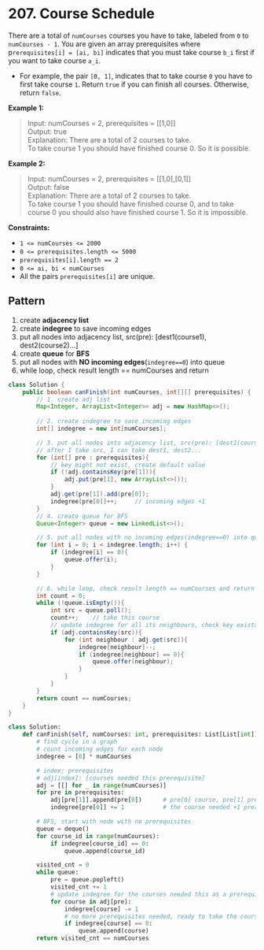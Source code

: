 # 207. Course Schedule

There are a total of `numCourses` courses you have to take, labeled from `0` to `numCourses - 1`. You are given an array prerequisites where p`rerequisites[i] = [ai, bi]` indicates that you must take course `b_i` first if you want to take course `a_i`.

* For example, the pair `[0, 1]`, indicates that to take course `0` you have to first take course `1`.
Return `true` if you can finish all courses. Otherwise, return `false`.

 

**Example 1:**

>Input: numCourses = 2, prerequisites = [[1,0]]  
Output: true  
Explanation: There are a total of 2 courses to take.   
To take course 1 you should have finished course 0. So it is possible.  

**Example 2:**

>Input: numCourses = 2, prerequisites = [[1,0],[0,1]]  
Output: false  
Explanation: There are a total of 2 courses to take.   
To take course 1 you should have finished course 0, and to take course 0 you should also have finished course 1. So it is impossible.  
 

**Constraints:**

* `1 <= numCourses <= 2000`
* `0 <= prerequisites.length <= 5000`
* `prerequisites[i].length == 2`
* `0 <= ai, bi < numCourses`
* All the pairs `prerequisites[i]` are unique.

## Pattern
1. create **adjacency list**
2. create **indegree** to save incoming edges
3. put all nodes into adjacency list, src(pre): [dest1(course1), dest2(course2)...]
4. create **queue** for **BFS**
5. put all nodes with **NO incoming edges**(`indegree==0`) into queue
6. while loop, check result length == numCourses and return


```java
class Solution {
    public boolean canFinish(int numCourses, int[][] prerequisites) {
        // 1. create adj list
        Map<Integer, ArrayList<Integer>> adj = new HashMap<>();
    
        // 2. create indegree to save incoming edges
        int[] indegree = new int[numCourses];

        // 3. put all nodes into adjacency list, src(pre): [dest1(course1), dest2(course2)...]
        // after I take src, I can take dest1, dest2...
        for (int[] pre : prerequisites){
            // key might not exist, create default value
            if (!adj.containsKey(pre[1])){
                adj.put(pre[1], new ArrayList<>()); 
            }
            adj.get(pre[1]).add(pre[0]);
            indegree[pre[0]]++;     // incoming edges +1
        }
        // 4. create queue for BFS
        Queue<Integer> queue = new LinkedList<>();

        // 5. put all nodes with no incoming edges(indegree==0) into queue
        for (int i = 0; i < indegree.length; i++) {
            if (indegree[i] == 0){
                queue.offer(i);
            }
        }

        // 6. while loop, check result length == numCourses and return
        int count = 0;
        while (!queue.isEmpty()){
            int src = queue.poll();
            count++;    // take this course
            // update indegree for all its neighbours, check key existance first
            if (adj.containsKey(src)){
                for (int neighbour : adj.get(src)){
                    indegree[neighbour]--;
                    if (indegree[neighbour] == 0){
                        queue.offer(neighbour);
                    }
                }
            }
        }
        return count == numCourses;
    }
}
```

```python
class Solution:
    def canFinish(self, numCourses: int, prerequisites: List[List[int]]) -> bool:
        # find cycle in a graph
        # count incoming edges for each node
        indegree = [0] * numCourses     

        # index: prerequisites
        # adj[index]: [courses needed this prerequisite]
        adj = [[] for _ in range(numCourses)]
        for pre in prerequisites:
            adj[pre[1]].append(pre[0])      # pre[0] course, pre[1] prerequisite
            indegree[pre[0]] += 1           # the course needed +1 prerequisite

        # BFS, start with node with no prerequisites
        queue = deque()
        for course_id in range(numCourses):
            if indegree[course_id] == 0:
                queue.append(course_id)

        visited_cnt = 0
        while queue:
            pre = queue.popleft()
            visited_cnt += 1
            # update indegree for the courses needed this as a prerequisite
            for course in adj[pre]:
                indegree[course] -= 1
                # no more prerequisites needed, ready to take the course
                if indegree[course] == 0:
                    queue.append(course)
        return visited_cnt == numCourses
```
